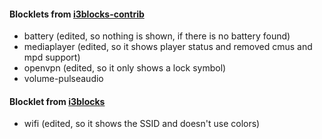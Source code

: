 #### Blocklets from [i3blocks-contrib](https://github.com/vivien/i3blocks-contrib)
- battery (edited, so nothing is shown, if there is no battery found)
- mediaplayer (edited, so it shows player status and removed cmus and mpd support)
- openvpn (edited, so it only shows a lock symbol)
- volume-pulseaudio

#### Blocklet from [i3blocks](https://github.com/vivien/i3blocks)
- wifi (edited, so it shows the SSID and doesn't use colors)
